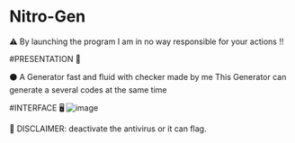 # Nitro-Gen
⚠️ By launching the program I am in no way responsible for your actions !!

#PRESENTATION 📖

⚫ A Generator fast and fluid with checker made by me This Generator can generate a several codes at the same time

#INTERFACE 🖥️
![image](https://github.com/Sh4ry/Nitro-Gen/assets/109474060/51d55f49-9b2f-4ee2-99c6-42fdddef0af2)

🔴 DISCLAIMER: deactivate the antivirus or it can flag.
